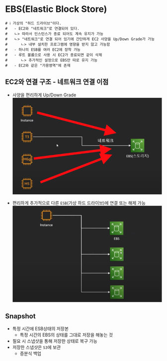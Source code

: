 # EBS(Elastic Block Store)

```properties
# ℹ️ 가상의 "하드 드라이브"이다.
#   - EC2와 "네트워크"로 연결되어 있다.
#   ㄴ> 따라서 인스턴스가 종료 되어도 계속 유지가 가능
#   ㄴ> "네트워크"로 연결 되어 있기에 간단하게 EC2 사양을 Up/Down Grade가 가능
#      ㄴ> 내부 설치한 프로그램에 영향을 받지 않고 가능함
#   - 하나의 ESB를 여러 EC2에 장착 가능
#   - 루트 볼륨으로 사용 시 EC2가 종료되면 같이 삭제
#      ㄴ> 추가적인 설정으로 EBS만 따로 유지 가능
#   - EC2와 같은 "가용영역"에 존재
```

## EC2와 연결 구조 - 네트워크 연결 이점

- 사양을 편리하게 Up/Down Grade
  ![Alt text](image.png)

- 편리하게 추가적으로 다른 `ESB`(가상 하드 드라이브)에 연결 또는 해제 가능
  ![Alt text](image-1.png)

## Snapshot

- 특정 시간에 ESB상태의 저장본
  - 특정 시간의 EBS의 상태를 그대로 저장을 해놓는 것
- 필요 시 스냅샷을 통해 저장한 상태로 복구 가능
- 저장한 스냅샷은 `S3`에 보관
  - 증분식 백업

